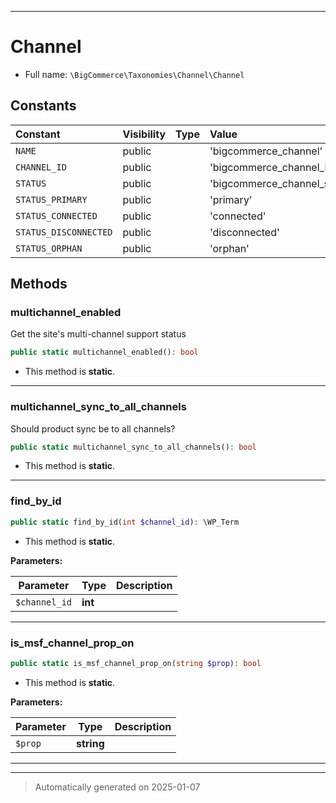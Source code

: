 ***

# Channel





* Full name: `\BigCommerce\Taxonomies\Channel\Channel`


## Constants

| Constant | Visibility | Type | Value |
|:---------|:-----------|:-----|:------|
|`NAME`|public| |&#039;bigcommerce_channel&#039;|
|`CHANNEL_ID`|public| |&#039;bigcommerce_channel_id&#039;|
|`STATUS`|public| |&#039;bigcommerce_channel_status&#039;|
|`STATUS_PRIMARY`|public| |&#039;primary&#039;|
|`STATUS_CONNECTED`|public| |&#039;connected&#039;|
|`STATUS_DISCONNECTED`|public| |&#039;disconnected&#039;|
|`STATUS_ORPHAN`|public| |&#039;orphan&#039;|


## Methods


### multichannel_enabled

Get the site's multi-channel support status

```php
public static multichannel_enabled(): bool
```



* This method is **static**.








***

### multichannel_sync_to_all_channels

Should product sync be to all channels?

```php
public static multichannel_sync_to_all_channels(): bool
```



* This method is **static**.








***

### find_by_id



```php
public static find_by_id(int $channel_id): \WP_Term
```



* This method is **static**.




**Parameters:**

| Parameter | Type | Description |
|-----------|------|-------------|
| `$channel_id` | **int** |  |





***

### is_msf_channel_prop_on



```php
public static is_msf_channel_prop_on(string $prop): bool
```



* This method is **static**.




**Parameters:**

| Parameter | Type | Description |
|-----------|------|-------------|
| `$prop` | **string** |  |





***


***
> Automatically generated on 2025-01-07
